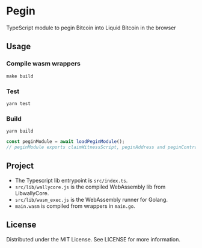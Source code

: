 # Pegin

TypeScript module to pegin Bitcoin into Liquid Bitcoin in the browser

## Usage

### Compile wasm wrappers

```
make build
```

### Test

```
yarn test
```

### Build

```
yarn build
```

```js
const peginModule = await loadPeginModule();
// peginModule exports claimWitnessScript, peginAddress and peginContract functions
```

## Project

- The Typescript lib entrypoint is `src/index.ts`.
- `src/lib/wallycore.js` is the compiled WebAssembly lib from LibwallyCore.
- `src/lib/wasm_exec.js` is the WebAssembly runner for Golang.
- `main.wasm` is compiled from wrappers in `main.go`.

## License

Distributed under the MIT License. See LICENSE for more information.

